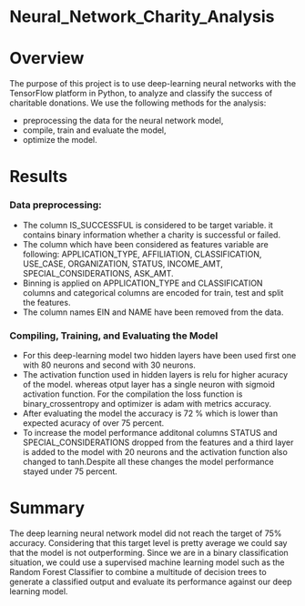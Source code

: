 # Neural_Network_Charity_Analysis
# Overview
The purpose of this project is to use deep-learning neural networks with the TensorFlow platform in Python, to analyze and classify the success of charitable donations.
We use the following methods for the analysis:
- preprocessing the data for the neural network model,
- compile, train and evaluate the model,
- optimize the model.
# Results
### Data preprocessing:
- The column IS_SUCCESSFUL is considered to be target variable. it contains binary information whether a charity is successful or failed.
- The column which have been considered as features variable are following: APPLICATION_TYPE, AFFILIATION, CLASSIFICATION, USE_CASE, ORGANIZATION, STATUS, INCOME_AMT, SPECIAL_CONSIDERATIONS, ASK_AMT.
- Binning is applied on APPLICATION_TYPE and CLASSIFICATION columns and categorical columns are encoded for train, test and split the features.
- The column names EIN and NAME have been removed from the data.
### Compiling, Training, and Evaluating the Model
- For this deep-learning model two hidden layers have been used first one with 80 neurons and second with 30 neurons.
- The activation function used in hidden layers is relu for higher acuracy of the model. whereas otput layer has a single neuron with sigmoid activation function. For the compilation the loss function is binary_crossentropy and optimizer is adam with metrics accuracy.
- After evaluating the model the accuracy is 72 % which is lower than expected acuracy of over 75 percent.
- To increase the model performance additonal columns STATUS and SPECIAL_CONSIDERATIONS dropped from the features and a third layer is added to the model with 20 neurons and the activation function also changed to tanh.Despite all these changes the model performance stayed under 75 percent.
# Summary
The deep learning neural network model did not reach the target of 75% accuracy. Considering that this target level is pretty average we could say that the model is not outperforming.
Since we are in a binary classification situation, we could use a supervised machine learning model such as the Random Forest Classifier to combine a multitude of decision trees to generate a classified output and evaluate its performance against our deep learning model.
